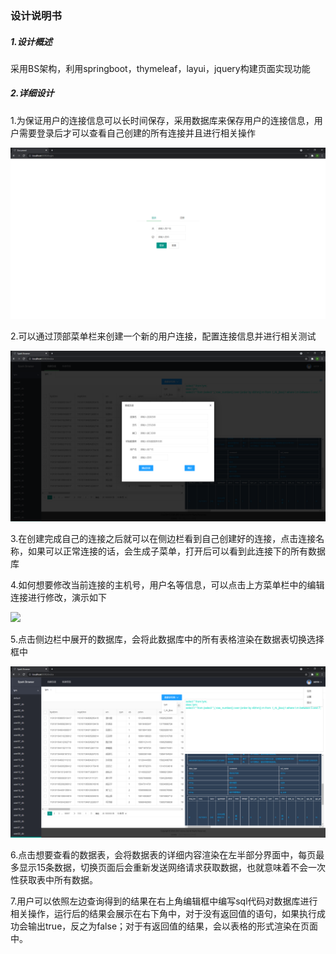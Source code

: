 ### 设计说明书

##### 1.设计概述

采用BS架构，利用springboot，thymeleaf，layui，jquery构建页面实现功能

##### 2.详细设计

1.为保证用户的连接信息可以长时间保存，采用数据库来保存用户的连接信息，用户需要登录后才可以查看自己创建的所有连接并且进行相关操作

![](./spark-desktop-server/samples/login-register.png)

2.可以通过顶部菜单栏来创建一个新的用户连接，配置连接信息并进行相关测试

![](./spark-desktop-server/samples/create-connection.png)

3.在创建完成自己的连接之后就可以在侧边栏看到自己创建好的连接，点击连接名称，如果可以正常连接的话，会生成子菜单，打开后可以看到此连接下的所有数据库

4.如何想要修改当前连接的主机号，用户名等信息，可以点击上方菜单栏中的编辑连接进行修改，演示如下

![](C:\dev\github\2021-Big-data-development\课程二-大数据离线计算\spark-desktop-server\samples\update-connection.png)

5.点击侧边栏中展开的数据库，会将此数据库中的所有表格渲染在数据表切换选择框中

![](./spark-desktop-server/samples/main.png)

6.点击想要查看的数据表，会将数据表的详细内容渲染在左半部分界面中，每页最多显示15条数据，切换页面后会重新发送网络请求获取数据，也就意味着不会一次性获取表中所有数据。

7.用户可以依照左边查询得到的结果在右上角编辑框中编写sql代码对数据库进行相关操作，运行后的结果会展示在右下角中，对于没有返回值的语句，如果执行成功会输出true，反之为false；对于有返回值的结果，会以表格的形式渲染在页面中。